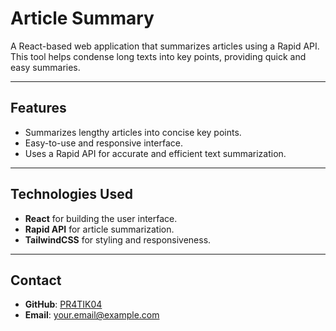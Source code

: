 # Article Summary

A React-based web application that summarizes articles using a Rapid API. This tool helps condense long texts into key points, providing quick and easy summaries.

---

## Features

- Summarizes lengthy articles into concise key points.  
- Easy-to-use and responsive interface.  
- Uses a Rapid API for accurate and efficient text summarization.  

---

## Technologies Used

- **React** for building the user interface.  
- **Rapid API** for article summarization.  
- **TailwindCSS** for styling and responsiveness.  

---

## Contact

- **GitHub**: [PR4TIK04](https://github.com/PR4TIK04)  
- **Email**: [your.email@example.com](mailto:chauhanpratik21444@gmail.com)  
